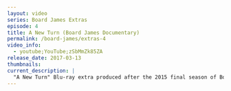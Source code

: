 ```yaml
---
layout: video
series: Board James Extras
episode: 4
title: A New Turn (Board James Documentary)
permalink: /board-james/extras-4
video_info:
  - youtube;YouTube;zSbMmZk85ZA
release_date: 2017-03-13
thumbnails:
current_description: |
  "A New Turn" Blu-ray extra produced after the 2015 final season of Board James. Complete series released on Blu-ray in 2017.
---
```


